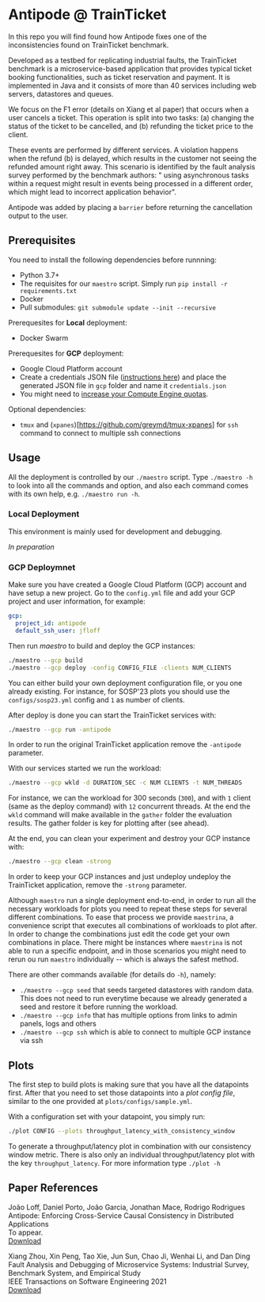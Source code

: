 # Antipode @ TrainTicket

In this repo you will find found how Antipode fixes one of the inconsistencies found on TrainTicket benchmark.

Developed as a testbed for replicating industrial faults, the TrainTicket benchmark is a microservice-based application that provides typical ticket booking functionalities, such as ticket reservation and payment. It is implemented in Java and it consists of more than 40 services including web servers, datastores and queues.

We focus on the F1 error (details on Xiang et al paper) that occurs when a user cancels a ticket.
This operation is split into two tasks:
  (a) changing the status of the ticket to be cancelled, and
  (b) refunding the ticket price to the client.

These events are performed by different services. A violation happens when the refund (b) is delayed, which results in the customer not seeing the refunded amount right away.
This scenario is identified by the fault analysis survey performed by the benchmark authors: " using asynchronous tasks within a request might result in events being processed in a different order, which might lead to incorrect application behavior".

Antipode was added by placing a `barrier` before returning the cancellation output to the user.


## Prerequisites

You need to install the following dependencies before runnning:
- Python 3.7+
- The requisites for our `maestro` script. Simply run `pip install -r requirements.txt`
- Docker
- Pull submodules: `git submodule update --init --recursive`

Prerequesites for **Local** deployment:
- Docker Swarm

Prerequesites for **GCP** deployment:
- Google Cloud Platform account
- Create a credentials JSON file ([instructions here](https://developers.google.com/workspace/guides/create-credentials)) and place the generated JSON file in `gcp` folder and name it `credentials.json`
- You might need to [increase your Compute Engine quotas](https://console.cloud.google.com/iam-admin/quotas).

Optional dependencies:
- `tmux` and (`xpanes`)[https://github.com/greymd/tmux-xpanes] for `ssh` command to connect to multiple ssh connections

## Usage
All the deployment is controlled by our `./maestro` script. Type `./maestro -h` to look into all the commands and option, and also each command comes with its own help, e.g. `./maestro run -h`.

### Local Deployment

This environment is mainly used for development and debugging.

*In preparation*

### GCP Deploymnet
Make sure you have created a Google Cloud Platform (GCP) account and have setup a new project.
Go to the `config.yml` file and add your GCP project and user information, for example:
```yml
gcp:
  project_id: antipode
  default_ssh_user: jfloff
```

Then run *maestro* to build and deploy the GCP instances:
```zsh
./maestro --gcp build
./maestro --gcp deploy -config CONFIG_FILE -clients NUM_CLIENTS
```
You can either build your own deployment configuration file, or you one already existing.
For instance, for SOSP'23 plots you should use the `configs/sosp23.yml` config and `1` as number of clients.

After deploy is done you can start the TrainTicket services with:
```zsh
./maestro --gcp run -antipode
```
In order to run the original TrainTicket application remove the `-antipode` parameter.

With our services started we run the workload:
```zsh
./maestro --gcp wkld -d DURATION_SEC -c NUM CLIENTS -t NUM_THREADS
```
For instance, we can the workload for 300 seconds (`300`), and with `1` client (same as the deploy command) with `12` concurrent threads.
At the end the `wkld` command will make available in the `gather` folder the evaluation results. The gather folder is key for plotting after (see ahead).


At the end, you can clean your experiment and destroy your GCP instance with:
```zsh
./maestro --gcp clean -strong
```
In order to keep your GCP instances and just undeploy undeploy the TrainTicket application, remove the `-strong` parameter.


Although `maestro` run a single deployment end-to-end, in order to run all the necessary workloads for plots you need to repeat these steps for several different combinations.
To ease that process we provide `maestrina`, a convenience script that executes all combinations of workloads to plot after. In order to change the combinations just edit the code get your own combinations in place. There might be instances where `maestrina` is not able to run a specific endpoint, and in those scenarios you might need to rerun ou run `maestro` individually -- which is always the safest method.


There are other commands available (for details do `-h`), namely:
- `./maestro --gcp seed` that seeds targeted datastores with random data. This does not need to run everytime because we already generated a seed and restore it before running the workload.
- `./maestro --gcp info` that has multiple options from links to admin panels, logs and others
- `./maestro --gcp ssh` which is able to connect to multiple GCP instance via ssh


## Plots

The first step to build plots is making sure that you have all the datapoints first.
After that you need to set those datapoints into a *plot config file*, similar to the one provided at `plots/configs/sample.yml`.

With a configuration set with your datapoint, you simply run:
```zsh
./plot CONFIG --plots throughput_latency_with_consistency_window
```
To generate a throughput/latency plot in combination with our consistency window metric.
There is also only an individual throughput/latency plot with the key `throughput_latency`. For more information type `./plot -h`


## Paper References

João Loff, Daniel Porto, João Garcia, Jonathan Mace, Rodrigo Rodrigues\
Antipode: Enforcing Cross-Service Causal Consistency in Distributed Applications\
To appear.\
[Download]()


Xiang Zhou, Xin Peng, Tao Xie, Jun Sun, Chao Ji, Wenhai Li, and Dan Ding\
Fault Analysis and Debugging of Microservice Systems: Industrial Survey, Benchmark System, and Empirical Study\
IEEE Transactions on Software Engineering 2021\
[Download](https://ieeexplore.ieee.org/ielaam/32/9352984/8580420-aam.pdf)
